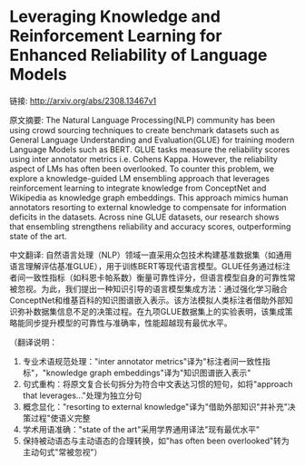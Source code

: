 # Leveraging Knowledge and Reinforcement Learning for Enhanced Reliability of Language Models

链接: http://arxiv.org/abs/2308.13467v1

原文摘要:
The Natural Language Processing(NLP) community has been using crowd sourcing
techniques to create benchmark datasets such as General Language Understanding
and Evaluation(GLUE) for training modern Language Models such as BERT. GLUE
tasks measure the reliability scores using inter annotator metrics i.e. Cohens
Kappa. However, the reliability aspect of LMs has often been overlooked. To
counter this problem, we explore a knowledge-guided LM ensembling approach that
leverages reinforcement learning to integrate knowledge from ConceptNet and
Wikipedia as knowledge graph embeddings. This approach mimics human annotators
resorting to external knowledge to compensate for information deficits in the
datasets. Across nine GLUE datasets, our research shows that ensembling
strengthens reliability and accuracy scores, outperforming state of the art.

中文翻译:
自然语言处理（NLP）领域一直采用众包技术构建基准数据集（如通用语言理解评估基准GLUE），用于训练BERT等现代语言模型。GLUE任务通过标注者间一致性指标（如科恩卡帕系数）衡量可靠性评分，但语言模型自身的可靠性常被忽视。为此，我们提出一种知识引导的语言模型集成方法：通过强化学习融合ConceptNet和维基百科的知识图谱嵌入表示。该方法模拟人类标注者借助外部知识弥补数据集信息不足的决策过程。在九项GLUE数据集上的实验表明，该集成策略能同步提升模型的可靠性与准确率，性能超越现有最优水平。

（翻译说明：
1. 专业术语规范处理："inter annotator metrics"译为"标注者间一致性指标"，"knowledge graph embeddings"译为"知识图谱嵌入表示"
2. 句式重构：将原文复合长句拆分为符合中文表达习惯的短句，如将"approach that leverages..."处理为独立分句
3. 概念显化："resorting to external knowledge"译为"借助外部知识"并补充"决策过程"使语义完整
4. 学术用语准确："state of the art"采用学界通用译法"现有最优水平"
5. 保持被动语态与主动语态的合理转换，如"has often been overlooked"转为主动句式"常被忽视"）
